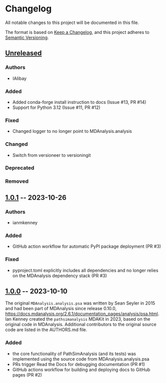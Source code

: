 # Changelog
All notable changes to this project will be documented in this file.

The format is based on [Keep a Changelog](https://keepachangelog.com/en/1.0.0/),
and this project adheres to [Semantic Versioning](https://semver.org/spec/v2.0.0.html).

<!--
The rules for this file:
  * entries are sorted newest-first.
  * summarize sets of changes - don't reproduce every git log comment here.
  * don't ever delete anything.
  * keep the format consistent:
    * do not use tabs but use spaces for formatting
    * 79 char width
    * YYYY-MM-DD date format (following ISO 8601)
  * accompany each entry with github issue/PR number (Issue #xyz)
-->

## [Unreleased]

### Authors
- IAlibay

### Added
- Added conda-forge install instruction to docs (Issue #13, PR #14)
- Support for Python 3.12 (Issue #11, PR #12)

### Fixed
- Changed logger to no longer point to MDAnalysis.analysis

### Changed
- Switch from versioneer to versioningit

### Deprecated
<!-- Soon-to-be removed features -->

### Removed
<!-- Removed features -->

## [1.0.1] -- 2023-10-26

### Authors
- ianmkenney

### Added
- GitHub action workflow for automatic PyPI package deployment (PR #3)

### Fixed
- pyproject.toml explicitly includes all dependencies and no longer relies
  on the MDAnalysis dependency stack (PR #3)

## [1.0.0] -- 2023-10-10

The original `MDAnalysis.analysis.psa` was written by Sean Seyler in 2015
and had been part of MDAnalysis since release 0.10.0,
https://docs.mdanalysis.org/2.6.1/documentation_pages/analysis/psa.html.
Ian Kenney created the `pathsimanalysis` MDAKit in 2023, based on the original
code in MDAnalysis. Additional contributors to the original source code are
listed in the AUTHORS.md file.

### Added

- the core functionality of PathSimAnalysis (and its tests) was implemented
  using the source code from MDAnalysis.analysis.psa
- PRs trigger Read the Docs for debugging documentation (PR #1)
- GitHub actions workflow for building and deploying docs to GitHub pages 
  (PR #2)

[Unreleased]: https://github.com/MDAnalysis/PathSimAnalysis/compare/1.0.1...HEAD
[1.0.1]: https://github.com/MDAnalysis/PathSimAnalysis/compare/1.0.0...1.0.1
[1.0.0]: https://github.com/MDAnalysis/PathSimAnalysis/releases/tag/1.0.0
